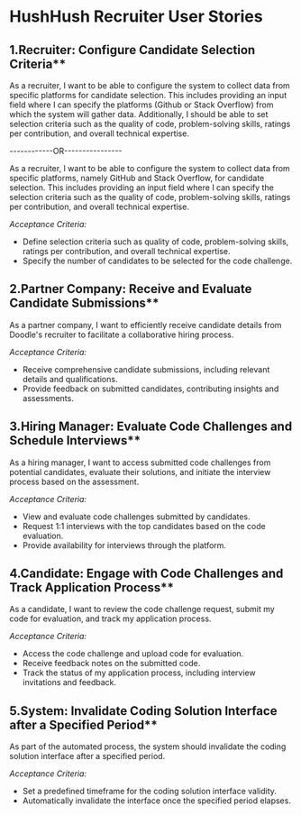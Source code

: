 # HushHush Recruiter User Stories

## 1.Recruiter: Configure Candidate Selection Criteria\*\*

As a recruiter, I want to be able to configure the system to collect data from specific platforms for candidate selection. This includes providing an input field where I can specify the platforms (Github or Stack Overflow) from which the system will gather data. Additionally, I should be able to set selection criteria such as the quality of code, problem-solving skills, ratings per contribution, and overall technical expertise.

------------OR----------------

As a recruiter, I want to be able to configure the system to collect data from specific platforms, namely GitHub and Stack Overflow, for candidate selection. This includes providing an input field where I can specify the selection criteria such as the quality of code, problem-solving skills, ratings per contribution, and overall technical expertise.

_Acceptance Criteria:_

- Define selection criteria such as quality of code, problem-solving skills, ratings per contribution, and overall technical expertise.
- Specify the number of candidates to be selected for the code challenge.

## 2.Partner Company: Receive and Evaluate Candidate Submissions\*\*

As a partner company, I want to efficiently receive candidate details from Doodle's recruiter to facilitate a collaborative hiring process.

_Acceptance Criteria:_

- Receive comprehensive candidate submissions, including relevant details and qualifications.
- Provide feedback on submitted candidates, contributing insights and assessments.

## 3.Hiring Manager: Evaluate Code Challenges and Schedule Interviews\*\*

As a hiring manager, I want to access submitted code challenges from potential candidates, evaluate their solutions, and initiate the interview process based on the assessment.

_Acceptance Criteria:_

- View and evaluate code challenges submitted by candidates.
- Request 1:1 interviews with the top candidates based on the code evaluation.
- Provide availability for interviews through the platform.

## 4.Candidate: Engage with Code Challenges and Track Application Process\*\*

As a candidate, I want to review the code challenge request, submit my code for evaluation, and track my application process.

_Acceptance Criteria:_

- Access the code challenge and upload code for evaluation.
- Receive feedback notes on the submitted code.
- Track the status of my application process, including interview invitations and feedback.

## 5.System: Invalidate Coding Solution Interface after a Specified Period\*\*

As part of the automated process, the system should invalidate the coding solution interface after a specified period.

_Acceptance Criteria:_

- Set a predefined timeframe for the coding solution interface validity.
- Automatically invalidate the interface once the specified period elapses.
